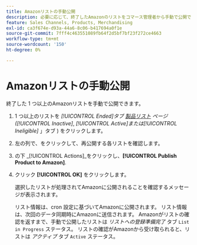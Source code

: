 ```yaml
---
title: Amazonリストの手動公開
description: 必要に応じて、終了したAmazonのリストをコマース管理者から手動で公開できます。
feature: Sales Channels, Products, Merchandising
exl-id: ca3f674e-d93a-44a6-8c06-b417694a0f1e
source-git-commit: 7fff4c463551089fb64f2d5bf7bf23f272ce4663
workflow-type: tm+mt
source-wordcount: '150'
ht-degree: 0%

---
```


# Amazonリストの手動公開

終了した 1 つ以上のAmazonリストを手動で公開できます。

1. 1 つ以上のリストを _[!UICONTROL Ended]_タブ [製品リスト](./managing-product-listings.md) ページ (_[!UICONTROL Inactive]_, _[!UICONTROL Active]_または_[!UICONTROL Ineligible]_ 」タブ ) をクリックします。

1. 左の列で、をクリックして、再公開する各リストを確認します。

1. の下 _[!UICONTROL Actions]_をクリックし、**[!UICONTROL Publish Product to Amazon]**.

1. クリック **[!UICONTROL OK]** をクリックします。

   選択したリストが処理されてAmazonに公開されることを確認するメッセージが表示されます。

   リスト情報は、cron 設定に基づいてAmazonに公開されます。 リスト情報は、次回のデータ同期時にAmazonに送信されます。 Amazonがリストの確認を返すまで、手動で公開したリストは _リストへの登録準備完了_ タブ `List in Progress` ステータス。 リストの確認がAmazonから受け取られると、リストは _アクティブ_ タブ `Active` ステータス。
